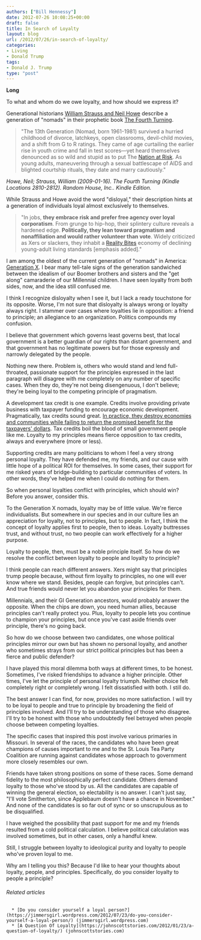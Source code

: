 ```yaml
---
authors: ["Bill Hennessy"]
date: 2012-07-26 10:08:25+00:00
draft: false
title: In Search of Loyalty
layout: blog
url: /2012/07/26/in-search-of-loyalty/
categories:
- Living
- Donald Trump
tags:
- Donald J. Trump
type: "post"
---
```




**Long**

To what and whom do we owe loyalty, and how should we express it?

Generational historians [William Strauss and Neil Howe](https://en.wikipedia.org/wiki/Strauss-Howe_generational_theory) describe a generation of "nomads" in their prophetic book [The Fourth Turning](https://www.amazon.com/Fourth-Turning-William-Strauss/dp/0767900464%3FSubscriptionId%3D0G81C5DAZ03ZR9WH9X82%26tag%3Dzemanta-20%26linkCode%3Dxm2%26camp%3D2025%26creative%3D165953%26creativeASIN%3D0767900464).


> "The 13th Generation (Nomad, born 1961-1981) survived a hurried childhood of divorce, latchkeys, open classrooms, devil-child movies, and a shift from G to R ratings. They came of age curtailing the earlier rise in youth crime and fall in test scores—yet heard themselves denounced as so wild and stupid as to put The [Nation at Risk](https://en.wikipedia.org/wiki/A_Nation_at_Risk). As young adults, maneuvering through a sexual battlescape of AIDS and blighted courtship rituals, they date and marry cautiously."


_Howe, Neil; Strauss, William (2009-01-16). The Fourth Turning (Kindle Locations 2810-2812). Random House, Inc.. Kindle Edition._

While Strauss and Howe avoid the word "disloyal," their description hints at a generation of individuals loyal almost exclusively to themselves.


> "In jobs, **they embrace risk and prefer free agency over loyal corporatism**. From grunge to hip-hop, their splintery culture reveals a hardened edge. **Politically, they lean toward pragmatism and nonaffiliation and would rather volunteer than vote**. Widely criticized as Xers or slackers, they inhabit a [Reality Bites](https://www.rottentomatoes.com/m/reality_bites) economy of declining young-adult living standards [emphasis added]."


I am among the oldest of the current generation of "nomads" in America: [Generation X](https://en.wikipedia.org/wiki/Generation_X). I bear many tell-tale signs of the generation sandwiched between the idealism of our Boomer brothers and sisters and the "get along" camaraderie of our Millennial children. I have seen loyalty from both sides, now, and the idea still confused me.

I think I recognize disloyalty when I see it, but I lack a ready touchstone for its opposite. Worse, I'm not sure that disloyalty is always wrong or loyalty always right. I stammer over cases where loyalties lie in opposition: a friend to principle; an allegiance to an organization. Politics compounds my confusion.

I believe that government which governs least governs best, that local government is a better guardian of our rights than distant government, and that government has no legitimate powers but for those expressly and narrowly delegated by the people.

Nothing new there. Problem is, others who would stand and lend full-throated, passionate support for the principles expressed in the last paragraph will disagree with me completely on any number of specific cases. When they do, they're not being disengenuous, I don't believe; they're being loyal to the competing principle of pragmatism.

A development tax credit is one example. Credits involve providing private business with taxpayer funding to encourage economic development. Pragmatically, tax credits sound great. [In practice, they destroy economies and communities while failing to return the promised benefit for the taxpayers' dollars](https://hennessysview.com/2012/07/23/heres-why-tax-credits-kill-society/). Tax credits boil the blood of small government people like me. Loyalty to my principles means fierce opposition to tax credits, always and everywhere (more or less).

Supporting credits are many politicians to whom I feel a very strong personal loyalty. They have defended me, my friends, and our cause with little hope of a political ROI for themselves. In some cases, their support for me risked years of bridge-building to particular communities of voters. In other words, they've helped me when I could do nothing for them.

So when personal loyalties conflict with principles, which should win? Before you answer, consider this.

To the Generation X nomads, loyalty may be of little value. We're fierce individualists. But somewhere in our species and in our culture lies an appreciation for loyalty, not to principles, but to people. In fact, I think the concept of loyalty applies first to people, then to ideas. Loyalty buttresses trust, and without trust, no two people can work effectively for a higher purpose.

Loyalty to people, then, must be a noble principle itself. So how do we resolve the conflict between loyalty to people and loyalty to principle?

I think people can reach different answers. Xers might say that principles trump people because, without firm loyalty to principles, no one will ever know where we stand. Besides, people can forgive, but principles can't. And true friends would never let you abandon your principles for them.

Millennials, and their GI Generation ancestors, would probably answer the opposite. When the chips are down, you need human allies, because principles can't really protect you. Plus, loyalty to people lets you continue to champion your principles, but once you've cast aside friends over principle, there's no going back.

So how do we choose between two candidates, one whose political principles mirror our own but has shown no personal loyalty, and another who sometimes strays from our strict political principles but has been a fierce and public defender?

I have played this moral dilemma both ways at different times, to be honest. Sometimes, I've risked friendships to advance a higher principle. Other times, I've let the principle of personal loyalty triumph. Neither choice felt completely right or completely wrong. I felt dissatisfied with both. I still do.

The best answer I can find, for now, provides no more satisfaction. I will try to be loyal to people and true to principle by broadening the field of principles involved. And I'll try to be understanding of those who disagree. I'll try to be honest with those who undoubtedly feel betrayed when people choose between competing loyalties.

The specific cases that inspired this post involve various primaries in Missouri. In several of the races, the candidates who have been great champions of causes important to me and to the St. Louis Tea Party Coalition are running against candidates whose approach to government more closely resembles our own.

Friends have taken strong positions on some of these races. Some demand fidelity to the most philosophically perfect candidate. Others demand loyalty to those who've stood by us. All the candidates are capable of winning the general election, so electability is no answer. I can't just say, "I'll vote Smitherton, since Applebaum doesn't have a chance in November." And none of the candidates is so far out of sync or so unscrupulous as to be disqualified.

I have weighed the possibility that past support for me and my friends resulted from a cold political calculation. I believe political calculation was involved sometimes, but in other cases, only a handful knew.

Still, I struggle between loyalty to ideological purity and loyalty to people who've proven loyal to me.

Why am I telling you this? Because I'd like to hear your thoughts about loyalty, people, and principles. Specifically, do you consider loyalty to people a principle?


###### Related articles





	  * [Do you consider yourself a loyal person?](https://jimmersgirl.wordpress.com/2012/07/23/do-you-consider-yourself-a-loyal-person/) (jimmersgirl.wordpress.com)
	  * [A Question Of Loyalty](https://johnscottstories.com/2012/01/23/a-question-of-loyalty/) (johnscottstories.com)


